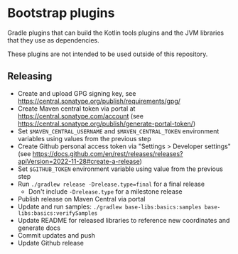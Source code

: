 # Bootstrap plugins

Gradle plugins that can build the Kotlin tools plugins and the JVM libraries that they use as dependencies.

These plugins are not intended to be used outside of this repository.

## Releasing

- Create and upload GPG signing key, see https://central.sonatype.org/publish/requirements/gpg/
- Create Maven central token via portal at https://central.sonatype.com/account (see https://central.sonatype.org/publish/generate-portal-token/)
- Set `$MAVEN_CENTRAL_USERNAME` and `$MAVEN_CENTRAL_TOKEN` environment variables using values from the previous step
- Create Github personal access token via "Settings > Developer settings" (see https://docs.github.com/en/rest/releases/releases?apiVersion=2022-11-28#create-a-release)
- Set `$GITHUB_TOKEN` environment variable using value from the previous step
- Run `./gradlew release -Drelease.type=final` for a final release
  - Don't include `-Drelease.type` for a milestone release
- Publish release on Maven Central via portal
- Update and run samples: `./gradlew base-libs:basics:samples base-libs:basics:verifySamples`
- Update README for released libraries to reference new coordinates and generate docs
- Commit updates and push
- Update Github release
